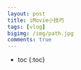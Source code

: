 ```yaml
---
layout: post
title: iMovie小技巧
tags: [vlog]
bigimg: /img/path.jpg
comments: true
---
```


* toc
{:toc}